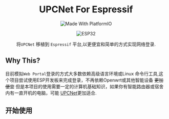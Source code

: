 <div align="center">

# UPCNet For Espressif

![Made With PlatformIO](https://img.shields.io/badge/Made%20With-PlatformIO-brightgreen)

![ESP32](https://img.shields.io/badge/ESP-32-000000.svg?longCache=true&style=flat&colorA=CC101F)

将`UPCNet` 移植到 `Espressif` 平台,以更便宜和简单的方式实现网络登录.
</div>

## Why This?
目前模拟`Web Portal`登录的方式大多数依赖高级语言环境或Linux 命令行工具,这个项目尝试使用ESP开发板来完成登录，不再依赖Openwrt或其他智能设备 ~~更加便宜~~
但是本项目的使用需要一定的计算机基础知识，如果你有智能路由器或宿舍内有一直开机的电脑，可能 [UPCNet](https://github.com/EndangeredF1sh/UPCNet)更加适合.

## 开始使用
